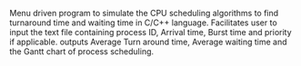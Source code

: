 Menu driven program to simulate the CPU scheduling algorithms to find turnaround time and waiting time in C/C++ language.
Facilitates user to input the text file containing process ID, Arrival time, Burst time and priority if applicable. outputs  Average Turn around time, Average waiting time and the Gantt chart of process scheduling.
